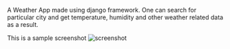 A Weather App made using django framework. 
One can search for particular city and get temperature, humidity and other weather related data as a result.


This is a sample screenshot
![screenshot](https://user-images.githubusercontent.com/56473466/153475716-a7cc6aef-8ec5-4f07-bd4c-f85089965659.JPG)
